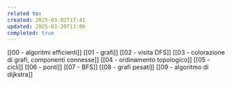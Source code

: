 ```yaml
---
related to: 
created: 2025-03-02T17:41
updated: 2025-03-20T13:00
completed: true
---
```

[[00 - algoritmi efficienti]]
[[01 - grafi]]
[[02 - visita DFS]]
[[03 - colorazione di grafi, componenti connesse]]
[[04 - ordinamento topologico]]
[[05 - cicli]]
[[06 - ponti]]
[[07 - BFS]]
[[08 - grafi pesati]]
[[09 - algoritmo di dijkstra]]